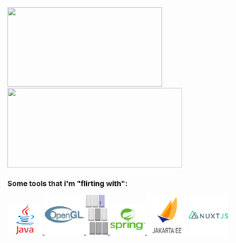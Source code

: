 <!--
**gxrj/gxrj** is a ✨ _special_ ✨ repository because its `README.md` (this file) appears on your GitHub profile.

Here are some ideas to get you started:

- 🔭 I’m currently working on ...
- 🌱 I’m currently learning ...
- 👯 I’m looking to collaborate on ...
- 🤔 I’m looking for help with ...
- 💬 Ask me about ...
- 📫 How to reach me: ...
- 😄 Pronouns: ...
- ⚡ Fun fact: ...
-->
<div>
 <a href="https://github.com/gxrj">
  <img src ="https://github-readme-stats.vercel.app/api/top-langs/?username=gxrj&theme=darcula&layout=compact" width="350px" height="180px">  
  <img src ="https://github-readme-stats.vercel.app/api?username=gxrj&show_icons=true&theme=darcula" width="395px" height="180px">
 </a>
</div>

### Some tools that i'm "flirting with":
<div style="display:inline-block">
 <a href="https://dev.java/" title="Java">
  <img height="70" width="80" src="./icons/java.svg"/>
 </a>
 <a href="https://www.opengl.org/" title="OpenGL">
  <img height="90" width="90" src="./icons/opengl.svg"/>
 </a>
  <a href="https://www.lwjgl.org/" title="LWJGL 3">
  <img height="90" width="50" src="./icons/lwjgl.svg"/>
 </a>
 <a href="https://spring.io/" title="Spring ecosystem">
  <img height="70" width="80" src="./icons/spring.svg"/>
 </a>
  <a href="https://start.jakarta.ee/" title="Jakarta EE">
  <img height="90" width="90"src="./icons/jakarta_ee.svg"/>
 </a>
</div> 
 <a href="https://nuxt.com/" title="NuxtJS">
  <img height="90" width="90"src="./icons/nuxtjs.svg"/>
 </a>
</div> 
  
